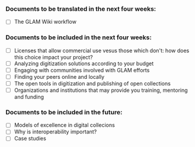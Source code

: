 ### Documents to be translated in the next four weeks:
- [ ] The GLAM Wiki workflow

### Documents to be included in the next four weeks:
- [ ] Licenses that allow commercial use vesus those which don't: how does this choice impact your project?
- [ ] Analyzing digitization solutions according to your budget
- [ ] Engaging with communities involved with GLAM efforts
- [ ] Finding your peers online and locally
- [ ] The open tools in digitization and publishing of open collections
- [ ] Organizations and institutions that may provide you training, mentoring and funding

### Documents to be included in the future:
- [ ] Models of excellence in digital collecions
- [ ] Why is interoperability important?
- [ ] Case studies
